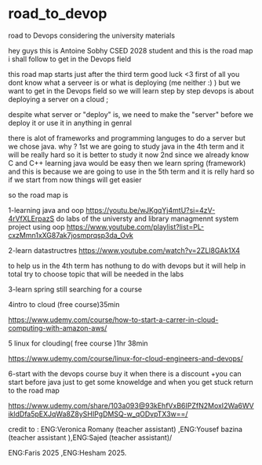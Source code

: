 # road_to_devop
road to Devops considering the university materials

hey guys this is Antoine Sobhy CSED 2028 student and this is the road map i shall follow to get in the Devops field

 this road map starts just after the third term  good luck  <3
first of all you dont know what a serveer is or what is deploying (me neither :)  ) but we want to get in the Devops field
so  we will learn step by step 
devops is about deploying a server on a cloud ;  

despite what server or "deploy" is,  we need to make the "server" before we deploy it or use it in anything in genral 

there is alot of frameworks and programming languges to do a server but we chose java.     why ?
1st we are going to study java in the 4th term and it will be really hard so it is better to study it now
2nd since we already know C and C++ learning java would be easy
then we learn spring (framework) and this is because we are going to use in the 5th term and it is relly hard so if we start from now things will get easier


so the road map is

1-learning java and oop
https://youtu.be/wJKgqYj4mtU?si=4zV-4rVfXLErpazS
do labs of the universty 
and library managmennt system project using oop 
https://www.youtube.com/playlist?list=PL-cxzMmn1xXG87ak7josmprqsp3da_Ovk


2-learn datastructres 
https://www.youtube.com/watch?v=2ZLl8GAk1X4

to help us in the 4th term has nothung to do with devops but it will help in total
try to choose topic that will be needed in the labs 

3-learn spring 
still searching for a course 

4intro to cloud (free course)35min

https://www.udemy.com/course/how-to-start-a-carrer-in-cloud-computing-with-amazon-aws/ 


5 linux for clouding( free course )1hr 38min

https://www.udemy.com/course/linux-for-cloud-engineers-and-devops/ 


6-start with the devops course buy it when there is a discount +you can start before java just to get some knoweldge and when you get stuck return to the road map

https://www.udemy.com/share/103a093@93kEhfVxB6IPZfN2MoxI2Wa6WVikldDfa5pEXJqWa8Z8ySHIPgDMSQ-w_qODvpTX3w==/ 


credit to :
ENG:Veronica Romany (teacher assistant) ,ENG:Yousef bazina (teacher assistant ),ENG:Sajed (teacher assistant)/

ENG:Faris 2025 ,ENG:Hesham 2025.



